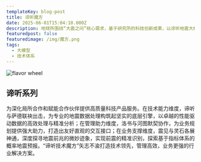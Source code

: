 ```yaml
---
templateKey: blog-post
title: 谛听魔方
date: 2025-06-01T15:04:10.000Z
description: 地球所围绕“大震之问”核心需求，基于研究所的科技创新成果，以谛听地震大模型技术为起点，进一步研发了灵石推理机、洛书知识库、河图可视化、萨德产品集、震见回溯器，总结为“谛听技术魔方”行业解决方案
featuredpost: false
featuredimage: /img/魔方.png
tags:
  - 大模型
  - 技术体系
---
```

![flavor wheel](/img/魔方.png)



## 谛听系列

为深化局所合作和赋能合作伙伴提供高质量科技产品服务。在技术能力维度，谛听与萨德联袂出击，为专业的地震数据处理构筑起坚实的底层引擎，以卓越的性能驱动数据的高效处理与精准分析；在管理助力维度，洛书与河图默契协作，为业务规划提供强大助力，打造出友好直观的交互接口；在业务支撑维度，震见与灵石各展神通，深度探寻地震前兆的微妙迹象，实现前震的精准识别，探索基于指标体系的概率地震预报。“谛听技术魔方”矢志不渝打造技术领先，管理高效，业务更强的行业解决方案。